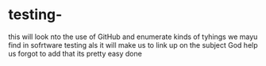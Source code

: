 # testing-
this will look nto the use of GitHub
and enumerate kinds of tyhings we mayu find in sofrtware testing 
als it will make us to link up on the subject 
God help us 
forgot to add that its pretty easy 
done 
